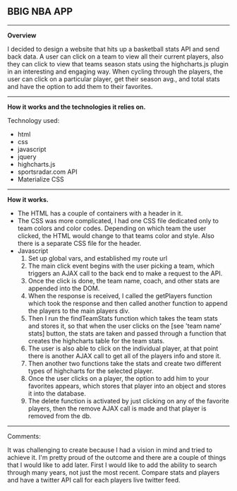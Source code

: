 ## BBIG NBA APP
---
**Overview**

I decided to design a website that hits up a basketball stats API and send back data. A user can click on a team to view all their current players, also they can click to view that teams season stats using the highcharts.js plugin in an interesting and engaging way. When cycling through the players, the user can click on a particular player, get their season avg., and total stats and have the option to add them to their favorites.  

---
**How it works and the technologies it relies on.**

Technology used:
- html
- css
- javascript
- jquery
- highcharts.js
- sportsradar.com API
- Materialize CSS

---

**How it works.**

- The HTML has a couple of containers with a header in it.
- The CSS was more complicated, I had one CSS file dedicated only to team colors and color codes. Depending on which team the user clicked, the HTML would change to that teams color and style. Also there is a separate CSS file for the header.
- Javascript
  1. Set up global vars, and established my route url
  2. The main click event begins with the user picking a team, which triggers an AJAX call to the back end to make a request to the API.
  3. Once the click is done, the team name, coach, and other stats are appended into the DOM.
  4. When the response is received, I called the getPlayers function which took the response and then called another function to append the players to the main players div.
  5. Then I run the findTeamStats function which takes the team stats and stores it, so that when the user clicks on the [see 'team name' stats] button, the stats are taken and passed through a function that creates the highcharts table for the team stats.
  6. The user is also able to click on the individual player, at that point there is another AJAX call to get all of the players info and store it.
  7. Then another two functions take the stats and create two different types of highcharts for the selected player.
  8. Once the user clicks on a player, the option to add him to your favorites appears, which stores that player into an object and stores it into the database.
  9. The delete function is activated by just clicking on any of the favorite players, then the remove AJAX call is made and that player is removed from the db.

---

Comments:

  It was challenging to create because I had a vision in mind and tried to achieve it. I'm pretty proud of the outcome and there are a couple of things that I would like to add later. First I would like to add the ability to search through many years, not just the most recent. Compare stats and players and have a twitter API call for each players live twitter feed.
